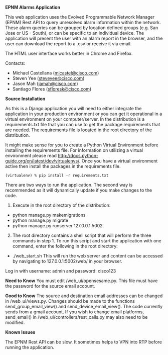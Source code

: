**EPNM Alarms Application**

This web application uses the Evolved Programmable Network Manager (EPNM) Rest API to query unresolved alarm information within the network. These alarm queries can be grouped by location defined groups (e.g. San Jose or US - South), or can be specific to an individual device. The application will present the user with an alarm report in the browser, and the user can download the report to a .csv or receive it via email.

The HTML user interface works better in Chrome and Firefox.

Contacts:

* Michael Castellana (micastel@cisco.com)
* Steven Yee (steveyee@cisco.com)
* Jason Mah (jamah@cisco.com)
* Santiago Flores (sfloresk@cisco.com)



**Source Installation**

As this is a Django application you will need to either integrate the application in your production environment or you can get it operational in a virtual environment on your computer/server. In the distribution is a requirements.txt file that you can use to get the package requirements that are needed. The requirements file is located in the root directory of the distribution.

It might make sense for you to create a Python Virtual Environment before installing the requirements file. For information on utilizing a virtual environment please read http://docs.python-guide.org/en/latest/dev/virtualenvs/. Once you have a virtual environment active then install the packages in the requirements file.

`(virtualenv) % pip install -r requirements.txt
`

There are two ways to run the application. The second way is recommended as it will dynamically update if you make changes to the code.
1) Execute in the root directory of the distribution:
 - python manage.py makemigrations
 - python manage.py migrate
 - python manage.py runserver 127.0.0.1:5002

2) The root directory contains a shell script that will perform the three commands in step 1.
To run this script and start the application with one command, enter the following in the root directory:
 - ./web_start.sh
This will run the web server and content can be accessed by navigating to 127.0.0.1:5002/web/ in your browser.

Log in with username: admin and password: cisco123

**Need to Know**
You must edit /web_ui/opensesame.py. This file must have the password for the source email account.

**Good to Know**
The source and destination email addresses can be changed in /web_ui/views.py. Changes should be made to the functions send_group_email_view() and send_device_email_view(). The code currently sends from a gmail account. If you wish to change email platforms, send_email() in /web_ui/controllers/rest_calls.py may also need to be modified.

**Known Issues**

The EPNM Rest API can be slow. It sometimes helps to VPN into RTP before running the application.

